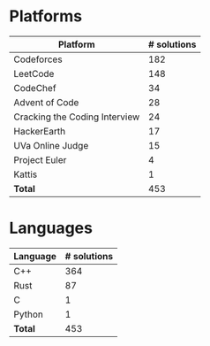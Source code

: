 # Platforms
Platform | # solutions
-------- | -----------
Codeforces | 182
LeetCode | 148
CodeChef | 34
Advent of Code | 28
Cracking the Coding Interview | 24
HackerEarth | 17
UVa Online Judge | 15
Project Euler | 4
Kattis | 1
**Total** | 453

# Languages
Language | # solutions
-------- | -----------
C++ | 364
Rust | 87
C | 1
Python | 1
**Total** | 453

